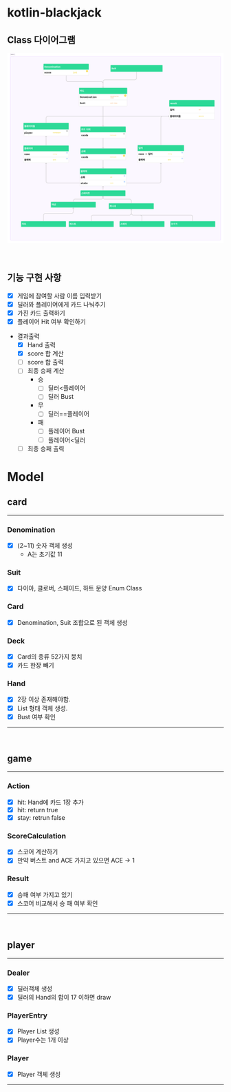 # kotlin-blackjack

## Class 다이어그램

![ClassDiagram.png](image%2FClassDiagram.png)

<br>

## 기능 구현 사항

- [x] 게임에 참여할 사람 이름 입력받기
- [x] 딜러와 플레이어에게 카드 나눠주기
- [x] 가진 카드 출력하기
- [x] 플레이어 Hit 여부 확인하기

- 결과출력
    - [x] Hand 출력
    - [x] score 합 계산
    - [ ] score 합 출력
    - [ ] 최종 승패 계산
        - 승
            - [ ] 딜러<플레이어
            - [ ] 딜러 Bust
        - 무
            - [ ] 딜러==플레이어
        - 패
            - [ ] 플레이어 Bust
            - [ ] 플레이어<딜러
    - [ ] 최종 승패 출력

# Model

## card

-------------------

### Denomination

- [x] (2~11) 숫자 객체 생성
    - A는 초기값 11

### Suit

- [x] 다이아, 클로버, 스페이드, 하트 문양 Enum Class

### Card

-[x] Denomination, Suit 조합으로 된 객체 생성

### Deck

- [x] Card의 종류 52가지 뭉치
- [x] 카드 한장 빼기

### Hand

- [x] 2장 이상 존재해야함.
- [x] List<Card> 형태 객체 생성.
- [x] Bust 여부 확인

----------------

<br>

## game

-----------

### Action

- [x] hit: Hand에 카드 1장 추가
- [x] hit: return true
- [x] stay: retrun false

### ScoreCalculation

- [x] 스코어 계산하기
- [x] 만약 버스트 and ACE 가지고 있으면 ACE -> 1

### Result

- [x] 승패 여부 가지고 있기
- [x] 스코어 비교해서 승 패 여부 확인

----------------

<br>

## player

-------------------

### Dealer

- [x] 딜러객체 생성
- [x] 딜러의 Hand의 합이 17 이하면 draw

### PlayerEntry

- [x] Player List 생성
- [x] Player수는 1개 이상

### Player

- [x] Player 객체 생성

-------------------